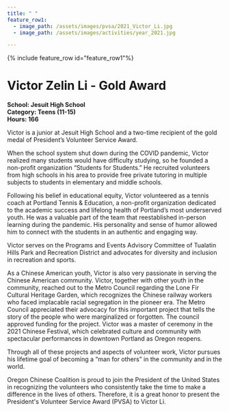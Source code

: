 ```yaml
---
title: " "
feature_row1:
  - image_path: /assets/images/pvsa/2021_Victor_Li.jpg
  - image_path: /assets/images/activities/year_2021.jpg

---
```


{% include feature_row id="feature_row1"%}

# Victor Zelin Li - Gold Award

**School: Jesuit High School**  
**Category: Teens (11-15)**  
**Hours: 166**  

Victor is a junior at Jesuit High School and a two-time recipient of the gold medal of President’s Volunteer Service Award.

When the school system shut down during the COVID pandemic, Victor realized many students would have difficulty studying, so he founded a non-profit organization “Students for Students.” He recruited volunteers from high schools in his area to provide free private tutoring in multiple subjects to students in elementary and middle schools.

Following his belief in educational equity, Victor volunteered as a tennis coach at Portland Tennis & Education, a non-profit organization dedicated to the academic success and lifelong health of Portland’s most underserved youth. He was a valuable part of the team that reestablished in-person learning during the pandemic. His personality and sense of humor allowed him to connect with the students in an authentic and engaging way.

Victor serves on the Programs and Events Advisory Committee of Tualatin Hills Park and Recreation District and advocates for diversity and inclusion in recreation and sports.

As a Chinese American youth, Victor is also very passionate in serving the Chinese American community. Victor, together with other youth in the community, reached out to the Metro Council regarding the Lone Fir Cultural Heritage Garden, which recognizes the Chinese railway workers who faced implacable racial segregation in the pioneer era. The Metro Council appreciated their advocacy for this important project that tells the story of the people who were marginalized or forgotten. The council approved funding for the project. Victor was a master of ceremony in the 2021 Chinese Festival, which celebrated culture and community with spectacular performances in downtown Portland as Oregon reopens.

Through all of these projects and aspects of volunteer work, Victor pursues his lifetime goal of becoming a “man for others” in the community and in the world.

Oregon Chinese Coalition is proud to join the President of the United States in recognizing the volunteers who consistently take the time to make a difference in the lives of others. Therefore, it is a great honor to present the President's Volunteer Service Award (PVSA) to Victor Li.
